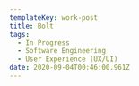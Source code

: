 ```yaml
---
templateKey: work-post
title: Bolt
tags:
  - In Progress
  - Software Engineering
  - User Experience (UX/UI)
date: 2020-09-04T00:46:00.961Z
---
```

